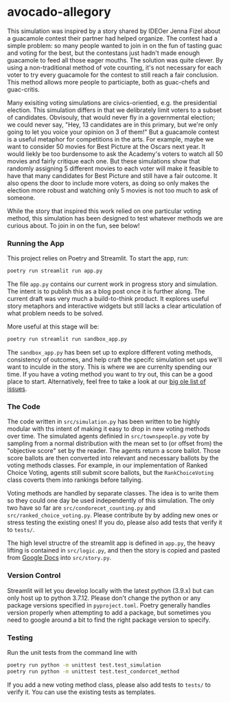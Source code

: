 # avocado-allegory

This simulation was inspired by a story shared by IDEOer Jenna Fizel about a guacamole contest their partner had helped organize. The contest had a simple problem: so many people wanted to join in on the fun of tasting guac and voting for the best, but the contestans just hadn't made enough guacamole to feed all those eager mouths. The solution was quite clever. By using a non-traditional method of vote counting, it's not necessary for each voter to try every guacamole for the contest to still reach a fair conclusion. This method allows more people to particiapte, both as guac-chefs and guac-critis.

Many exisiting voting simulations are civics-orientied, e.g. the presidential election. This simulation differs in that we delibrately limit voters to a subset of candidates. Obvisouly, that would never fly in a governmental election; we could never say, "Hey, 13 candidates are in this primary, but we're only going to let you voice your opinion on 3 of them!" But a guacamole contest is a useful metaphor for competitions in the arts. For example, maybe we want to consider 50 movies for Best Picture at the Oscars next year. It would liekly be too burdensome to ask the Academy's voters to watch all 50 movies and fairly critique each one. But these simulations show that randomly assigning 5 different movies to each voter will make it feasible to have that many candidates for Best Picture and still have a fair outcome. It also opens the door to include more voters, as doing so only makes the election more robust and watching only 5 movies is not too much to ask of someone.

While the story that inspired this work relied on one particular voting method, this simulation has been designed to test whatever methods we are curious about. To join in on the fun, see below!


### Running the App
This project relies on Poetry and Streamlit. To start the app, run:
```bash
poetry run streamlit run app.py
```

The file `app.py` contains our current work in progress story and simulation. The intent is to publish this as a blog post once it is further along. The current draft was very much a build-to-think product. It explores useful story metaphors and interactive widgets but still lacks a clear articulation of what problem needs to be solved.

More useful at this stage will be:
```bash
poetry run streamlit run sandbox_app.py
```

The `sandbox_app.py` has been set up to explore different voting methods, consistency of outcomes, and help craft the specifc simulation set ups we'll want to inculde in the story. This is where we are currenlty spending our time. If you have a voting method you want to try out, this can be a good place to start. Alternatively, feel free to take a look at our [big ole list of issues](https://github.com/ideo/avocado-allegory/projects/1).


### The Code
The code written in `src/simulation.py` has been written to be highly modular with ths intent of making it easy to drop in new voting methods over time. The simulated agents definied in `src/townspeople.py` vote by sampling from a normal distribution with the mean set to (or offset from) the "objective score" set by the reader. The agents return a score ballot. Those score ballots are then converted into relevant and necessary ballots by the voting methods classes. For example, in our implementation of Ranked Choice Voting, agents still submit score ballots, but the `RankChoiceVoting` class coverts them into rankings before tallying.

Voting methods are handled by separate classes. The idea is to write them so they could one day be used independently of this simulation. The only two have so far are `src/condorecet_counting.py` and `src/ranked_choice_voting.py`. Please contribute by by adding new ones or stress testing the existing ones! If you do, please also add tests that verify it to `tests/`.

The high level structre of the streamlit app is defined in `app.py`, the heavy lifting is contained in `src/logic.py`, and then the story is copied and pasted from [Google Docs](https://docs.google.com/document/d/1CA9NXp8I9b6ds16khcJLrY1ZL7ZBABK6KRu9SvBL5JI/edit?usp=sharing) into `src/story.py`.


### Version Control
Streamlit will let you develop locally with the latest python (3.9.x) but can only host up to python 3.7.12. Please don't change the python or any package versions specified in `pyproject.toml`. Poetry generally handles version properly when attempting to add a package, but sometimes you need to google around a bit to find the right package version to specify.


### Testing
Run the unit tests from the command line with 
```bash
poetry run python -m unittest test.test_simulation
poetry run python -m unittest test.test_condorcet_method
```

If you add a new voting method class, please also add tests to `tests/` to verify it. You can use the existing tests as templates.